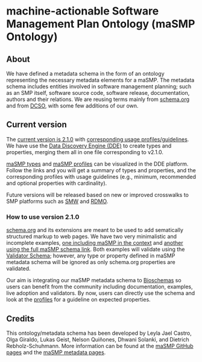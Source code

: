 # machine-actionable Software Management Plan Ontology (maSMP Ontology)

## About

We have defined a metadata schema in the form of an ontology representing the necessary metadata elements for a maSMP. The metadata schema includes entities involved in software management planning; such as an SMP itself, software source code, software release, documentation, authors and their relations. We are reusing terms mainly from [schema.org](https://schema.org/) and from [DCSO](https://github.com/RDA-DMP-Common/RDA-DMP-Common-Standard), with some few additions of our own. 

## Current version

The [current version is 2.1.0](./maSMP_schema_v2/maSMP_v2.jsonld) with [corresponding usage profiles/guidelines](./maSMP_schema_v2/v2.1.0/profiles/). We have use the [Data Discovery Engine (DDE)](https://discovery.biothings.io/) to create types and properties, merging them all in one file corresponding to v2.1.0.

[maSMP types](https://discovery.biothings.io/ns/maSMP) and [maSMP profiles](https://discovery.biothings.io/ns/maSMPProfiles) can be visualized in the DDE platform. Follow the links and you will get a summary of types and properties, and the corresponding profiles with usage guidelines (e.g., minimum, recommended and optional properties with cardinality).

Future versions will be released based on new or improved crosswalks to SMP platforms such as [SMW](https://smw.ds-wizard.org) and [RDMO](https://rdmorganiser.github.io/).

### How to use version 2.1.0
[schema.org](https://schema.org) and its extensions are meant to be used to add sematically structured markup to web pages. We have two very minimalistic and incomplete examples, [one  including maSMP in the context](./maSMP_schema_v2/v2.1.0/example_with_context.jsonld) and [another using the full maSMP schema link](./maSMP_schema_v2/v2.1.0/example_with_url.jsonld). Both examples will validate using the [Validator Schema](https://validator.schema.org/); however, any type or property defined in maSMP metadata schema will be ignored as only schema.org properties are validated. 

Our aim is integrating our maSMP metadata schema to [Bioschemas](http://bioschemas.org) so users can benefit from the community including documentation, examples, live adoption and validators. By now, users can directly use the schema and look at the [profiles](./maSMP_schema_v2/v2.1.0/profiles/) for a guideline on expected properties. 

## Credits

This ontology/metadata schema has been developed by Leyla Jael Castro, Olga Giraldo, Lukas Geist, Nelson Quiñones, Dhwani Solanki, and Dietrich Rebholz-Schuhmann. More information can be found at the [maSMP GitHub pages](https://zbmed-semtec.github.io/maSMPs/) and the [maSMP metadata pages](https://w3id.org/zbmed-semtec/projects/2022_maSMP).

